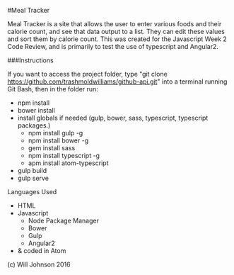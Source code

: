 #Meal Tracker

Meal Tracker is a site that allows the user to enter various foods and their calorie count, and see that data output to a list. They can edit these values and sort them by calorie count. This was created for the Javascript Week 2 Code Review, and is primarily to test the use of typescript and Angular2.

###Instructions

If you want to access the project folder, type "git clone https://github.com/trashmoldwilliams/github-api.git" into a terminal running Git Bash, then in the folder run:

- npm install
- bower install
- install globals if needed (gulp, bower, sass, typescript, typescript packages.)
  - npm install gulp -g
  - npm install bower -g
  - gem install sass
  - npm install typescript -g
  - apm install atom-typescript
- gulp build
- gulp serve

Languages Used
* HTML
* Javascript
  * Node Package Manager
  * Bower
  * Gulp
  * Angular2
* & coded in Atom

(c) Will Johnson 2016
